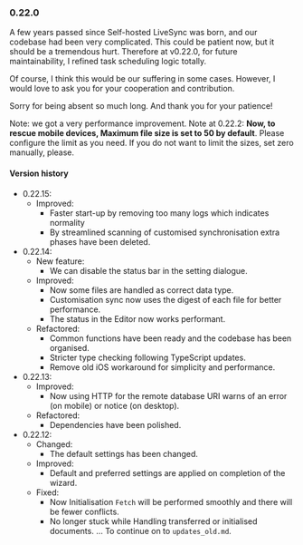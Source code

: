 ### 0.22.0
A few years passed since Self-hosted LiveSync was born, and our codebase had been very complicated. This could be patient now, but it should be a tremendous hurt.
Therefore at v0.22.0, for future maintainability, I refined task scheduling logic totally.

Of course, I think this would be our suffering in some cases. However, I would love to ask you for your cooperation and contribution.

Sorry for being absent so much long. And thank you for your patience!

Note: we got a very performance improvement.
Note at 0.22.2: **Now, to rescue mobile devices, Maximum file size is set to 50 by default**. Please configure the limit as you need. If you do not want to limit the sizes, set zero manually, please.

#### Version history
- 0.22.15:
  - Improved:
    - Faster start-up by removing too many logs which indicates normality
    - By streamlined scanning of customised synchronisation extra phases have been deleted.
- 0.22.14:
  - New feature:
    - We can disable the status bar in the setting dialogue.
  - Improved:
    - Now some files are handled as correct data type.
    - Customisation sync now uses the digest of each file for better performance.
    - The status in the Editor now works performant.
  - Refactored:
    - Common functions have been ready and the codebase has been organised.
    - Stricter type checking following TypeScript updates.
    - Remove old iOS workaround for simplicity and performance.
- 0.22.13:
  - Improved:
    - Now using HTTP for the remote database URI warns of an error (on mobile) or notice (on desktop).
  - Refactored:
    - Dependencies have been polished.
- 0.22.12:
  - Changed:
    - The default settings has been changed.
  - Improved:
    - Default and preferred settings are applied on completion of the wizard.
  - Fixed:
    - Now Initialisation `Fetch` will be performed smoothly and there will be fewer conflicts.
    - No longer stuck while Handling transferred or initialised documents.
... To continue on to `updates_old.md`.